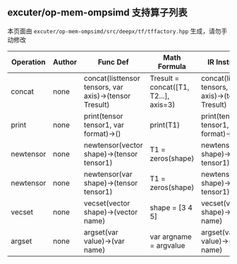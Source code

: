 ## excuter/op-mem-ompsimd 支持算子列表 

本页面由 `excuter/op-mem-ompsimd/src/deepx/tf/tffactory.hpp` 生成，请勿手动修改 

| Operation | Author | Func Def | Math Formula | IR Instruction |
|-----------|--------|------------|--------------|----------------|
| concat |  none  | concat(listtensor<any> tensors, var<int32> axis)->(tensor<any> Tresult) | Tresult = concat([T1, T2...], axis=3) | concat(listtensor<any> tensors, var<int32> axis)->(tensor<any> Tresult) |
| print |  none  | print(tensor<any> tensor1, var<string> format)->() | print(T1) | print(tensor<any> tensor1, var<string> format)->() |
| newtensor |  none  | newtensor(vector<int32> shape)->(tensor<any> tensor1) | T1 = zeros(shape) | newtensor(vector<int32> shape)->(tensor<any> tensor1) |
| newtensor |  none  | newtensor(var<string> shape)->(tensor<any> tensor1) | T1 = zeros(shape) | newtensor(var<string> shape)->(tensor<any> tensor1) |
| vecset |  none  | vecset(vector<any> shape)->(vector<any> name) | shape = [3  4  5] | vecset(vector<any> shape)->(vector<any> name) |
| argset |  none  | argset(var<any> value)->(var<any> name) | var argname = argvalue | argset(var<any> value)->(var<any> name) |

